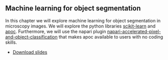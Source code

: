 ## Machine learning for object segmentation

In this chapter we will explore machine learning for object segmentation in microscopy images. We will explore the python libraries [scikit-learn](https://scikit-learn.org/) and [apoc](https://github.com/haesleinhuepf/apoc). Furthermore, we will use the napari plugin [napari-accelerated-pixel-and-object-classification](https://github.com/haesleinhuepf/napari-accelerated-pixel-and-object-classification) that makes apoc available to users with no coding skills. 

* [Download slides](https://github.com/BiAPoL/Quantitative_Bio_Image_Analysis_with_Python_2022/raw/main/docs/day2d_machine_learning_apoc/Machine_Learning_for_BioImage_Analysis.pdf)
